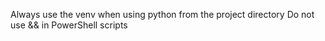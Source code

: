 Always use the venv when using python from the project directory
Do not use && in PowerShell scripts